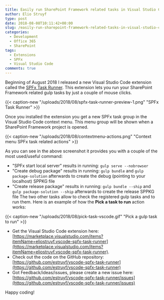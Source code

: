 ```yaml
---
title: Easily run SharePoint Framework related tasks in Visual Studio Code
author: Elio Struyf
type: post
date: 2018-08-08T10:11:42+00:00
slug: /easily-run-sharepoint-framework-related-tasks-in-visual-studio-code/
categories:
  - Development
  - Office 365
  - SharePoint
tags:
  - Extensions
  - SPFx
  - Visual Studio Code
comments: true
---
```


Beginning of August 2018 I released a new Visual Studio Code extension called the [SPFx Task Runner](https://marketplace.visualstudio.com/items?itemName=eliostruyf.vscode-spfx-task-runner "SPFx Task Runner"). This extension lets you run your SharePoint Framework related gulp tasks by just a couple of mouse clicks.

{{< caption-new "/uploads/2018/08/spfx-task-runner-preview-1.png" "SPFx Task Runner" >}}

Once you installed the extension you get a new SPFx task group in the Visual Studio Code context menu. This menu group will be shown when a SharePoint Framework project is opened.

{{< caption-new "/uploads/2018/08/contextmenu-actions.png" "Context menu SPFx task related actions" >}}

As you can see in the above screenshot it provides you with a couple of the most used/useful command:

*   "SPFx start local server" results in running: `gulp serve --nobrowser`
*   "Create debug package" results in running: `gulp bundle` and `gulp package-solution` afterwards to create the debug (pointing to your localhost) SPPKG file
*   "Create release package" results in running: `gulp bundle --ship` and `gulp package-solution --ship` afterwards to create the release SPPKG file
The two other tasks allow to check the registered gulp tasks and to run them. Here is an example of how the **Pick a task to run** action works:

{{< caption-new "/uploads/2018/08/pick-task-vscode.gif" "Pick a gulp task to run" >}}

*   Get the Visual Studio Code extension here: [https://marketplace.visualstudio.com/items?itemName=eliostruyf.vscode-spfx-task-runner](https://marketplace.visualstudio.com/items?itemName=eliostruyf.vscode-spfx-task-runner).
*   Check out the code on the GitHub repository: [https://github.com/estruyf/vscode-spfx-task-runner](https://github.com/estruyf/vscode-spfx-task-runner)
*   Got Feedback/ideas/issues, please create a new issue here: [https://github.com/estruyf/vscode-spfx-task-runner/issues](https://github.com/estruyf/vscode-spfx-task-runner/issues)

Happy coding!